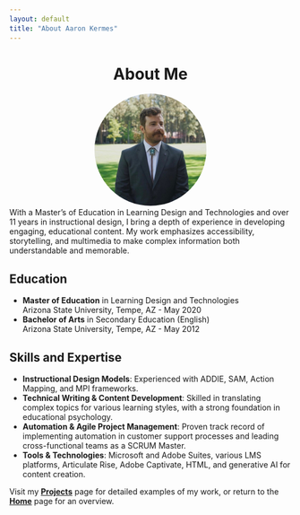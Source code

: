 ```yaml
---
layout: default
title: "About Aaron Kermes"
---
```


<div style="text-align: center;">
    <h1>About Me</h1>
    <img src="profile_picture.jpeg" alt="Aaron Kermes" width="200" style="border-radius: 50%;">
</div>
With a Master’s of Education in Learning Design and Technologies and over 11 years in instructional design, I bring a depth of experience in developing engaging, educational content. My work emphasizes accessibility, storytelling, and multimedia to make complex information both understandable and memorable.

## Education
- **Master of Education** in Learning Design and Technologies  
  Arizona State University, Tempe, AZ - May 2020
- **Bachelor of Arts** in Secondary Education (English)  
  Arizona State University, Tempe, AZ - May 2012

## Skills and Expertise
- **Instructional Design Models**: Experienced with ADDIE, SAM, Action Mapping, and MPI frameworks.
- **Technical Writing & Content Development**: Skilled in translating complex topics for various learning styles, with a strong foundation in educational psychology.
- **Automation & Agile Project Management**: Proven track record of implementing automation in customer support processes and leading cross-functional teams as a SCRUM Master.
- **Tools & Technologies**: Microsoft and Adobe Suites, various LMS platforms, Articulate Rise, Adobe Captivate, HTML, and generative AI for content creation.

Visit my **[Projects](projects.md)** page for detailed examples of my work, or return to the **[Home](index.md)** page for an overview.

